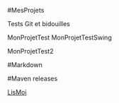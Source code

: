 #MesProjets

Tests Git et bidouilles


MonProjetTest
	MonProjetTestSwing

MonProjetTest2

#Markdown


#Maven releases

[LisMoi](Doc/LisMoi.md)